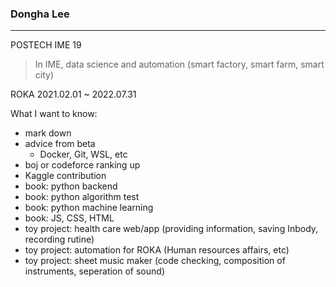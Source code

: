 ### Dongha Lee   
-------------

POSTECH IME 19     
> In IME, data science and automation (smart factory, smart farm, smart city)   
   
ROKA 2021.02.01 ~ 2022.07.31    

What I want to know:   
* mark down
* advice from beta
   * Docker, Git, WSL, etc
* boj or codeforce ranking up
* Kaggle contribution
* book: python backend
* book: python algorithm test
* book: python machine learning
* book: JS, CSS, HTML
* toy project: health care web/app (providing information, saving Inbody, recording rutine)
* toy project: automation for ROKA (Human resources affairs, etc)
* toy project: sheet music maker (code checking, composition of instruments, seperation of sound)
